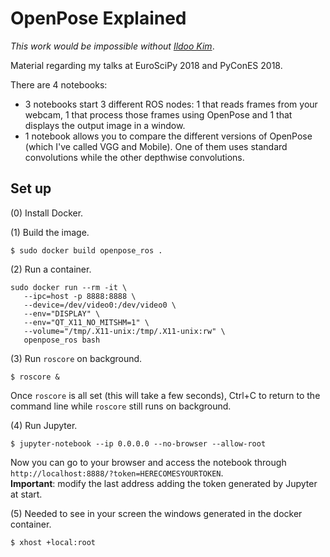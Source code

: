 # OpenPose Explained

_This work would be impossible without_ [_Ildoo Kim_](https://github.com/ildoonet/tf-pose-estimation).

Material regarding my talks at EuroSciPy 2018 and PyConES 2018.

There are 4 notebooks:
* 3 notebooks start 3 different ROS nodes: 1 that reads frames from your webcam, 1 that process those frames using OpenPose and 1 that displays the output image in a window.
* 1 notebook allows you to compare the different versions of OpenPose (which I've called VGG and Mobile). One of them uses standard convolutions while the other depthwise convolutions.

## Set up

(0) Install Docker.

(1) Build the image.

`$ sudo docker build openpose_ros .`

(2) Run a container.

```
sudo docker run --rm -it \
   --ipc=host -p 8888:8888 \
   --device=/dev/video0:/dev/video0 \
   --env="DISPLAY" \
   --env="QT_X11_NO_MITSHM=1" \
   --volume="/tmp/.X11-unix:/tmp/.X11-unix:rw" \
   openpose_ros bash
```

(3) Run `roscore` on background.

`$ roscore &`

Once `roscore` is all set (this will take a few seconds), Ctrl+C to return to the command line while `roscore` still runs on background.

(4) Run Jupyter.

`$ jupyter-notebook --ip 0.0.0.0 --no-browser --allow-root`

Now you can go to your browser and access the notebook through `http://localhost:8888/?token=HERECOMESYOURTOKEN`.  
**Important**: modify the last address adding the token generated by Jupyter at start.

(5) Needed to see in your screen the windows generated in the docker container.

`$ xhost +local:root`
